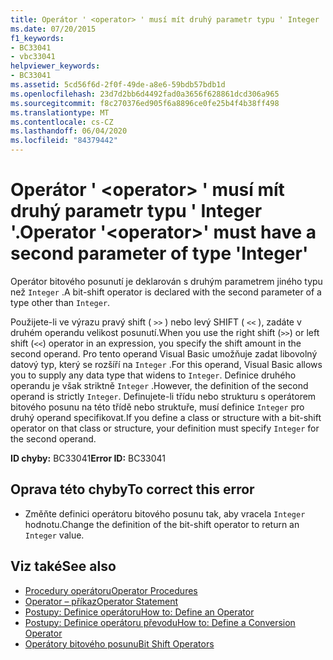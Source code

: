 ```yaml
---
title: Operátor ' <operator> ' musí mít druhý parametr typu ' Integer '.
ms.date: 07/20/2015
f1_keywords:
- BC33041
- vbc33041
helpviewer_keywords:
- BC33041
ms.assetid: 5cd56f6d-2f0f-49de-a8e6-59bdb57bdb1d
ms.openlocfilehash: 23d7d2bb6d4492fad0a3656f628861dcd306a965
ms.sourcegitcommit: f8c270376ed905f6a8896ce0fe25b4f4b38ff498
ms.translationtype: MT
ms.contentlocale: cs-CZ
ms.lasthandoff: 06/04/2020
ms.locfileid: "84379442"
---
```

# <a name="operator-operator-must-have-a-second-parameter-of-type-integer"></a><span data-ttu-id="18c83-102">Operátor ' \<operator> ' musí mít druhý parametr typu ' Integer '.</span><span class="sxs-lookup"><span data-stu-id="18c83-102">Operator '\<operator>' must have a second parameter of type 'Integer'</span></span>
<span data-ttu-id="18c83-103">Operátor bitového posunutí je deklarován s druhým parametrem jiného typu než `Integer` .</span><span class="sxs-lookup"><span data-stu-id="18c83-103">A bit-shift operator is declared with the second parameter of a type other than `Integer`.</span></span>  
  
 <span data-ttu-id="18c83-104">Použijete-li ve výrazu pravý shift ( `>>` ) nebo levý SHIFT ( `<<` ), zadáte v druhém operandu velikost posunutí.</span><span class="sxs-lookup"><span data-stu-id="18c83-104">When you use the right shift (`>>`) or left shift (`<<`) operator in an expression, you specify the shift amount in the second operand.</span></span> <span data-ttu-id="18c83-105">Pro tento operand Visual Basic umožňuje zadat libovolný datový typ, který se rozšíří na `Integer` .</span><span class="sxs-lookup"><span data-stu-id="18c83-105">For this operand, Visual Basic allows you to supply any data type that widens to `Integer`.</span></span> <span data-ttu-id="18c83-106">Definice druhého operandu je však striktně `Integer` .</span><span class="sxs-lookup"><span data-stu-id="18c83-106">However, the definition of the second operand is strictly `Integer`.</span></span> <span data-ttu-id="18c83-107">Definujete-li třídu nebo strukturu s operátorem bitového posunu na této třídě nebo struktuře, musí definice `Integer` pro druhý operand specifikovat.</span><span class="sxs-lookup"><span data-stu-id="18c83-107">If you define a class or structure with a bit-shift operator on that class or structure, your definition must specify `Integer` for the second operand.</span></span>  
  
 <span data-ttu-id="18c83-108">**ID chyby:** BC33041</span><span class="sxs-lookup"><span data-stu-id="18c83-108">**Error ID:** BC33041</span></span>  
  
## <a name="to-correct-this-error"></a><span data-ttu-id="18c83-109">Oprava této chyby</span><span class="sxs-lookup"><span data-stu-id="18c83-109">To correct this error</span></span>  
  
- <span data-ttu-id="18c83-110">Změňte definici operátoru bitového posunu tak, aby vracela `Integer` hodnotu.</span><span class="sxs-lookup"><span data-stu-id="18c83-110">Change the definition of the bit-shift operator to return an `Integer` value.</span></span>  
  
## <a name="see-also"></a><span data-ttu-id="18c83-111">Viz také</span><span class="sxs-lookup"><span data-stu-id="18c83-111">See also</span></span>

- [<span data-ttu-id="18c83-112">Procedury operátoru</span><span class="sxs-lookup"><span data-stu-id="18c83-112">Operator Procedures</span></span>](../programming-guide/language-features/procedures/operator-procedures.md)
- [<span data-ttu-id="18c83-113">Operator – příkaz</span><span class="sxs-lookup"><span data-stu-id="18c83-113">Operator Statement</span></span>](../language-reference/statements/operator-statement.md)
- [<span data-ttu-id="18c83-114">Postupy: Definice operátoru</span><span class="sxs-lookup"><span data-stu-id="18c83-114">How to: Define an Operator</span></span>](../programming-guide/language-features/procedures/how-to-define-an-operator.md)
- [<span data-ttu-id="18c83-115">Postupy: Definice operátoru převodu</span><span class="sxs-lookup"><span data-stu-id="18c83-115">How to: Define a Conversion Operator</span></span>](../programming-guide/language-features/procedures/how-to-define-a-conversion-operator.md)
- [<span data-ttu-id="18c83-116">Operátory bitového posunu</span><span class="sxs-lookup"><span data-stu-id="18c83-116">Bit Shift Operators</span></span>](../language-reference/operators/bit-shift-operators.md)
